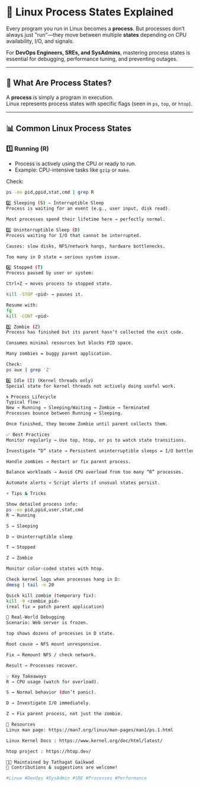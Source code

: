 # 🐧 Linux Process States Explained  

Every program you run in Linux becomes a **process**. But processes don’t always just "run"—they move between multiple **states** depending on CPU availability, I/O, and signals.  

For **DevOps Engineers, SREs, and SysAdmins**, mastering process states is essential for debugging, performance tuning, and preventing outages.  

---

## 🔎 What Are Process States?  

A **process** is simply a program in execution.  
Linux represents process states with specific flags (seen in `ps`, `top`, or `htop`).  

---

## 📊 Common Linux Process States  

### 1️⃣ Running (R)  
- Process is actively using the CPU or ready to run.  
- Example: CPU-intensive tasks like `gzip` or `make`.  

Check:  
```bash
ps -eo pid,ppid,stat,cmd | grep R

2️⃣ Sleeping (S) – Interruptible Sleep
Process is waiting for an event (e.g., user input, disk read).

Most processes spend their lifetime here → perfectly normal.

3️⃣ Uninterruptible Sleep (D)
Process waiting for I/O that cannot be interrupted.

Causes: slow disks, NFS/network hangs, hardware bottlenecks.

Too many in D state = serious system issue.

4️⃣ Stopped (T)
Process paused by user or system:

Ctrl+Z → moves process to stopped state.

kill -STOP <pid> → pauses it.

Resume with:
fg
kill -CONT <pid>

5️⃣ Zombie (Z)
Process has finished but its parent hasn’t collected the exit code.

Consumes minimal resources but blocks PID space.

Many zombies = buggy parent application.

Check:
ps aux | grep 'Z'

6️⃣ Idle (I) (Kernel threads only)
Special state for kernel threads not actively doing useful work.

🌀 Process Lifecycle
Typical flow:
New → Running → Sleeping/Waiting → Zombie → Terminated
Processes bounce between Running ↔ Sleeping.

Once finished, they become Zombie until parent collects them.

✅ Best Practices
Monitor regularly → Use top, htop, or ps to watch state transitions.

Investigate “D” state → Persistent uninterruptible sleeps = I/O bottleneck.

Handle zombies → Restart or fix parent process.

Balance workloads → Avoid CPU overload from too many “R” processes.

Automate alerts → Script alerts if unusual states persist.

⚡ Tips & Tricks

Show detailed process info:
ps -eo pid,ppid,user,stat,cmd
R → Running

S → Sleeping

D → Uninterruptible sleep

T → Stopped

Z → Zombie

Monitor color-coded states with htop.

Check kernel logs when processes hang in D:
dmesg | tail -n 20

Quick kill zombie (temporary fix):
kill -9 <zombie_pid>
(real fix = patch parent application)

🧩 Real-World Debugging
Scenario: Web server is frozen.

top shows dozens of processes in D state.

Root cause → NFS mount unresponsive.

Fix → Remount NFS / check network.

Result → Processes recover.

💡 Key Takeaways
R → CPU usage (watch for overload).

S → Normal behavior (don’t panic).

D → Investigate I/O immediately.

Z → Fix parent process, not just the zombie.

📌 Resources
Linux man page: https://man7.org/linux/man-pages/man1/ps.1.html

Linux Kernel Docs : https://www.kernel.org/doc/html/latest/

htop project : https://htop.dev/

👨‍💻 Maintained by Tathagat Gaikwad
📢 Contributions & suggestions are welcome!

#Linux #DevOps #SysAdmin #SRE #Processes #Performance
